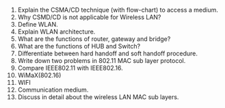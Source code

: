 1. Explain the CSMA/CD technique (with flow-chart) to access a medium.
2. Why CSMD/CD is not applicable for Wireless LAN?
3. Define WLAN.
4. Explain WLAN architecture.
5. What are the functions of router, gateway and bridge?
6. What are the functions of HUB and Switch?
7. Differentiate between hard handoff and soft handoff procedure.
8. Write down two problems in 802.11 MAC sub layer protocol.
9. Compare IEEE802.11 with IEEE802.16.
10. WiMaX(802.16)
11. WIFI
12. Communication medium.
13. Discuss in detail about the wireless LAN MAC sub layers.